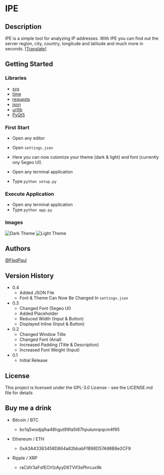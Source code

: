 # IPE

## Description

IPE is a simple tool for analyzing IP addresses. With IPE you can find out the server region, city, country, longitude and latitude and much more in seconds. [[Translate](https://www.deepl.com/de/translator#en/de/IPE%20is%20a%20simple%20tool%20for%20analyzing%20IP%20addresses.%20With%20IPE%20you%20can%20find%20out%20the%20server%20region%2C%20city%2C%20country%2C%20longitude%20and%20latitude%20and%20much%20more%20in%20seconds.)]

## Getting Started

### Libraries
- [sys](https://docs.python.org/3/library/sys.html)
- [time](https://docs.python.org/3/library/time.html)
- [requests](https://pypi.org/project/requests/)
- [json](https://docs.python.org/3/library/json.html)
- [urllib](https://docs.python.org/3/library/urllib.html)
- [PyQt5](https://pypi.org/project/PyQt5/)

### First Start
- Open any editor
- Open ```settings.json```
- Here you can now cutomize your theme (dark & light) and font (currently ony Segeo UI).

- Open any terminal application
- Type ```python setup.py```

### Execute Application
- Open any terminal application
- Type ```python app.py```

### Images
![Dark Theme](https://i.postimg.cc/DwF5MsDM/image.png)
![Light Theme](https://i.postimg.cc/7YHQPhSc/image.png)

## Authors
[@FledPaul](https://twitter.com/dompizzie)

## Version History
- 0.4
  - Added JSON File
  - Font & Theme Can Now Be Changed In ```settings.json```
- 0.3
  - Changed Font (Segeo UI)
  - Added Placeholder
  - Reduced Width (Input & Button)
  - Displayed Inline (Input & Button)
- 0.2
  - Changed Window Title
  - Changed Font (Arial)
  - Increased Padding (Title & Description)
  - Increased Font Weight (Input)
- 0.1
  - Initial Release

## License

This project is licensed under the GPL-3.0 License - see the LICENSE.md file for details

## Buy me a drink
- Bitcoin / BTC
  - bc1q5wsdjqlha48hgut99fa5t67hpulunnpqcm4f95

- Ethereum / ETH
  - 0xA3A43383458D864a82bbabFfB98D57A98B8e2CF9

- Ripple / XRP
  - raCdV3aFsfECh1zAyyD6TVif3sPhrcux9k

